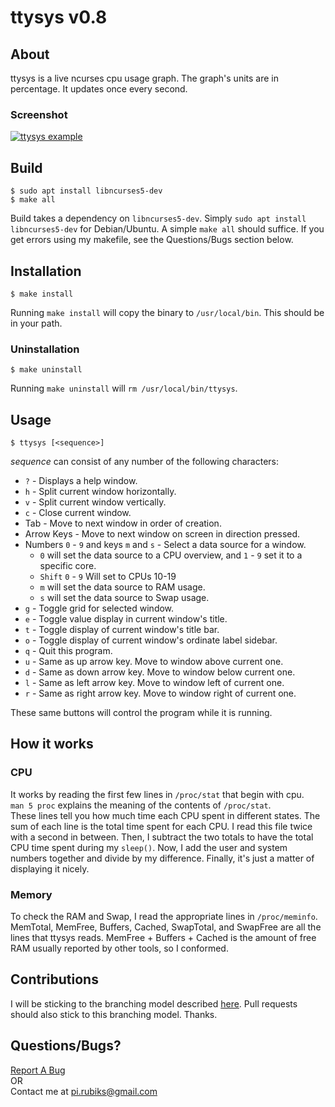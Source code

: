 ttysys v0.8
======

## About
ttysys is a live ncurses cpu usage graph.
The graph's units are in percentage.
It updates once every second.

### Screenshot
<a href="https://raw.github.com/rigel314/ttysys/26abbe0964db8f627d064974d4958542c10edd65/images/ttysys.png">![ttysys example](https://raw.github.com/rigel314/ttysys/26abbe0964db8f627d064974d4958542c10edd65/images/ttysysSmall.png)</a>

## Build
    $ sudo apt install libncurses5-dev
    $ make all

Build takes a dependency on `libncurses5-dev`. Simply `sudo apt install libncurses5-dev` for Debian/Ubuntu.
A simple `make all` should suffice.  If you get errors using my makefile, see the Questions/Bugs section below.

## Installation
    $ make install
Running `make install` will copy the binary to `/usr/local/bin`.  This should be in your path.

### Uninstallation
    $ make uninstall
Running `make uninstall` will `rm /usr/local/bin/ttysys`.

## Usage
    $ ttysys [<sequence>]
_sequence_ can consist of any number of the following characters:

* `?` - Displays a help window.
* `h` - Split current window horizontally.
* `v` - Split current window vertically.
* `c` - Close current window.
* Tab - Move to next window in order of creation.
* Arrow Keys - Move to next window on screen in direction pressed.
* Numbers `0` - `9` and keys `m` and `s` - Select a data source for a window.
	* `0` will set the data source to a CPU overview, and `1` - `9` set it to a specific core.
	* `Shift` `0` - `9` Will set to CPUs 10-19
	* `m` will set the data source to RAM usage.
	* `s` will set the data source to Swap usage.
* `g` - Toggle grid for selected window.
* `e` - Toggle value display in current window's title.
* `t` - Toggle display of current window's title bar.
* `o` - Toggle display of current window's ordinate label sidebar.
* `q` - Quit this program.
* `u` - Same as up arrow key. Move to window above current one.
* `d` - Same as down arrow key. Move to window below current one.
* `l` - Same as left arrow key. Move to window left of current one.
* `r` - Same as right arrow key. Move to window right of current one.

These same buttons will control the program while it is running.

## How it works
### CPU
It works by reading the first few lines in `/proc/stat` that begin with cpu.<br />
`man 5 proc` explains the meaning of the contents of `/proc/stat`.<br />
These lines tell you how much time each CPU spent in different states.  The sum of each line is the total time spent for each CPU.  I read this file twice with a second in between.  Then, I subtract the two totals to have the total CPU time spent during my `sleep()`.  Now, I add the user and system numbers together and divide by my difference.  Finally, it's just a matter of displaying it nicely.

### Memory
To check the RAM and Swap, I read the appropriate lines in `/proc/meminfo`.  MemTotal, MemFree, Buffers, Cached, SwapTotal, and SwapFree are all the lines that ttysys reads.  MemFree + Buffers + Cached is the amount of free RAM usually reported by other tools, so I conformed.

## Contributions
I will be sticking to the branching model described [here](http://nvie.com/posts/a-successful-git-branching-model/).  Pull requests should also stick to this branching model.  Thanks.

## Questions/Bugs?
[Report A Bug](https://github.com/rigel314/ttysys/issues)<br />
OR<br />
Contact me at <pi.rubiks@gmail.com>
